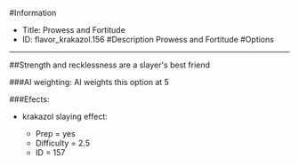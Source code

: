 #Information
 - Title: Prowess and Fortitude
 - ID: flavor_krakazol.156
#Description
Prowess and Fortitude
#Options

___
##Strength and recklessness are a slayer's best friend

###AI weighting:
AI weights this option at 5


###Efects:<ul><li>krakazol slaying effect:</li><ul><li>Prep = yes</li><li>Difficulty = 2.5</li><li>ID = 157</li></ul></ul>
